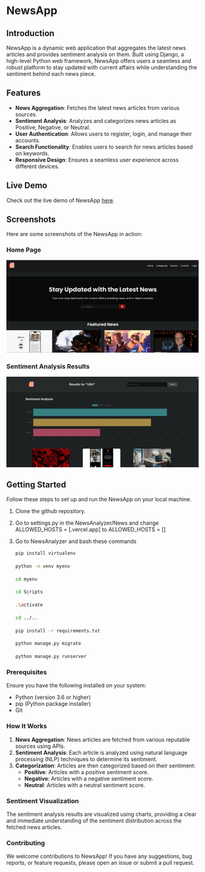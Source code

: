 # NewsApp

## Introduction

NewsApp is a dynamic web application that aggregates the latest news articles and provides sentiment analysis on them. Built using Django, a high-level Python web framework, NewsApp offers users a seamless and robust platform to stay updated with current affairs while understanding the sentiment behind each news piece.

## Features

- **News Aggregation**: Fetches the latest news articles from various sources.
- **Sentiment Analysis**: Analyzes and categorizes news articles as Positive, Negative, or Neutral.
- **User Authentication**: Allows users to register, login, and manage their accounts.
- **Search Functionality**: Enables users to search for news articles based on keywords.
- **Responsive Design**: Ensures a seamless user experience across different devices.

## Live Demo

Check out the live demo of NewsApp [here](https://news-analyzer-two.vercel.app).

## Screenshots

Here are some screenshots of the NewsApp in action:

### Home Page
![Home Page](screenshots/homepage.png)

### Sentiment Analysis Results
![Sentiment Analysis](screenshots/screenshots.png)

## Getting Started

Follow these steps to set up and run the NewsApp on your local machine.

1. Clone the github repository.

2. Go to settings.py in the NewsAnalyzer/News and change 
   ALLOWED_HOSTS = [.vercel.app] 
   to ALLOWED_HOSTS = []

3. Go to NewsAnalyzer and bash these commands
   ```bash
   pip install virtualenv

   python -m venv myenv

   cd myenv

   cd Scripts

   .\activate

   cd ../..

   pip install -r requirements.txt

   python manage.py migrate

   python manage.py runserver
   ```


### Prerequisites

Ensure you have the following installed on your system:

- Python (version 3.6 or higher)
- pip (Python package installer)
- Git

### How It Works

1. **News Aggregation**: News articles are fetched from various reputable sources using APIs.
2. **Sentiment Analysis**: Each article is analyzed using natural language processing (NLP) techniques to determine its sentiment.
3. **Categorization**: Articles are then categorized based on their sentiment:
   - **Positive**: Articles with a positive sentiment score.
   - **Negative**: Articles with a negative sentiment score.
   - **Neutral**: Articles with a neutral sentiment score.

### Sentiment Visualization

The sentiment analysis results are visualized using charts, providing a clear and immediate understanding of the sentiment distribution across the fetched news articles.

### Contributing
We welcome contributions to NewsApp! If you have any suggestions, bug reports, or feature requests, please open an issue or submit a pull request.




